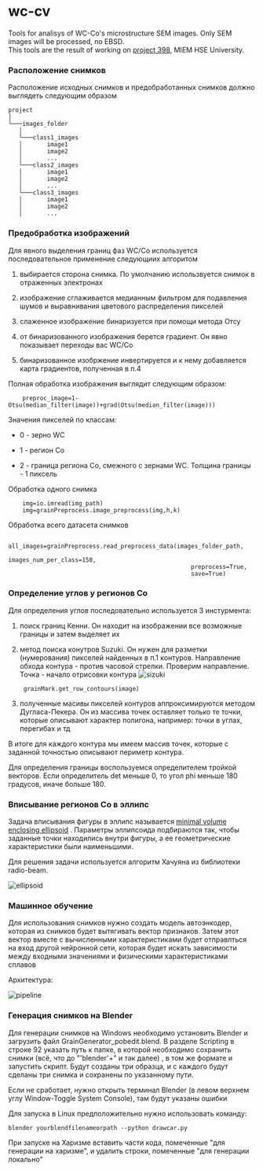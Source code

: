 wc-cv
=====

Tools for analisys of WC-Co's microstructure SEM images. Only SEM images will be processed, no EBSD.  
This tools are the result of working on [project 398](https://cabinet.miem.hse.ru/#/project/398/info), MIEM HSE
University.

### Расположение снимков

Расположение исходных снимков и предобработанных снимков должно выглядеть следующим образом

```
project
│
└───images_folder
   │
   └───class1_images
   │       image1
   │       image2
   │       ...
   └───class2_images
   │       image1
   │       image2
   │       ...
   └───class3_images
   │       image1
   │       image2
   │       ...

```

### Предобработка изображений

Для явного выделения границ фаз WC/Co используется последовательное применение следующиих алгоритом

1) выбирается сторона снимка. По умолчанию использвуется снимок в отраженных электронах

2) изображение сглаживается медианным фильтром для подавления шумов и выравнивания цветового распределения пикселей

3) слаженное изображение бинаризуется при помощи метода Отсу

4) от бинаризованного изображения берется градиент. Он явно показывает переходы вас WC/Co

5) бинаризованное изобржение инвертируется и к нему добавляется карта градиентов, полученная в п.4

Полная обработка изображения выглядит следующим образом:

        preproc_image=1-Otsu(median_filter(image))+grad(Otsu(median_filter(image)))

Значения пикселей по классам:

* 0 - зерно WC

* 1 - регион Co

* 2 - граница региона Co, смежного с зернами WC. Толщина границы - 1 пиксель

Обработка одного снимка

        img=io.imread(img_path)
        img=grainPreprocess.image_preprocess(img,h,k)

Обработка всего датасета снимков

        all_images=grainPreprocess.read_preprocess_data(images_folder_path,
                                                        images_num_per_class=150,
                                                        preprocess=True,
                                                        save=True)

### Определение углов у регионов Co

Для определения углов последовательно используется 3 инстурмента:

1) поиск границ Кенни. Он находит на изображении все возможные границы и затем выделяет их


2) метод поиска конутров Suzuki. Он нужен для разметки (нумерования) пикселей найденных в п.1 контуров. Направление
   обхода контура - против часовой стрелки. Проверим направление. Точка - начало отрисовки контура
   ![sizuki](plots/suzuki.jpg)

        grainMark.get_row_contours(image)

3) полученные масивы пикселей контуров аппроксимируются методом Дугласа-Пекера. Он из массива точек оставляет только те
   точки, которые описывают характер полигона, например: точки в углах, перегибах и тд

В итоге для каждого контура мы имеем массив точек, которые с заданной точностью описывают периметр контура.

Для определения границы воспользуемся определителем тройкой векторов. Если определитель det меньше 0, то угол phi меньше
180 градусов, иначе больше 180.

### Вписывание регионов Co в эллипс

Задача вписывания фигуры в эллипс
называется [minimal volume enclosing ellipsoid](https://radio-beam.readthedocs.io/en/latest/api/radio_beam.commonbeam.getMinVolEllipse.html#radio_beam.commonbeam.getMinVolEllipse)
. Параметры эллипсоида подбираются так, чтобы заданные точки находились внутри фигуры, а ее геометрические
характеристики были наименьшими.

Для решения задачи используется алгоритм Хачуяна из библиотеки radio-beam.

![ellipsoid](/plots/enclosed-ellipse.png "miv vall ellipsoid")

### Машинное обучение

Для использования снимков нужно создать модель автоэнкодер, которая из снимков будет вытягивать вектор признаков. Затем
этот вектор вместе с вычисленными характеристиками будет отправлться на вход другой нейронной сети, которая будет искать
зависимости между входными значениями и физическими характеристиками сплавов

Архитектура:

![pipeline](https://drive.google.com/file/d/14-KxRV8ZdljLHcCqkZpT_N7x3Or1ZB8B/view?usp=sharing)

### Генерация снимков на Blender

Для генерации снимков на Windows необходимо установить Blender и загрузить файл GrainGenerator_pobedit.blend. В разделе
Scripting в строке 92 указать путь к папке, в которой необходимо сохранить снимки (всё, что до "'blender'+" и так далее)
, в том же формате и запустить скрипт. Будут созданы три образца, и с каждого будут сделаны три снимка и сохранены по
указанному пути.

Если не сработает, нужно открыть терминал Blender (в левом верхнем углу Window-Toggle System Console), там будут указаны
ошибки

Для запуска в Linux предположительно нужно использовать команду:
```
blender yourblendfilenameorpath --python drawcar.py
```

При запуске на Харизме вставить части кода, помеченные "для генерации на харизме", и удалить строки, помеченные "для
генерации локально"
